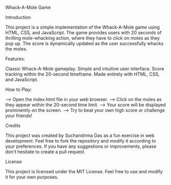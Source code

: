 Whack-A-Mole Game


Introduction

This project is a simple implementation of the Whack-A-Mole game using HTML, CSS, and JavaScript. The game provides users with 20 seconds of thrilling mole-whacking action, where they have to click on moles as they pop up. The score is dynamically updated as the user successfully whacks the moles.


Features:

Classic Whack-A-Mole gameplay.
Simple and intuitive user interface.
Score tracking within the 20-second timeframe.
Made entirely with HTML, CSS, and JavaScript.


How to Play:

--> Open the index.html file in your web browser.
--> Click on the moles as they appear within the 20-second time limit.
--> Your score will be displayed prominently on the screen.
--> Try to beat your own high score or challenge your friends!


Credits

This project was created by Suchandrima Das as a fun exercise in web development. Feel free to fork the repository and modify it according to your preferences. If you have any suggestions or improvements, please don't hesitate to create a pull request.


License

This project is licensed under the MIT License. Feel free to use and modify it for your own purposes.
